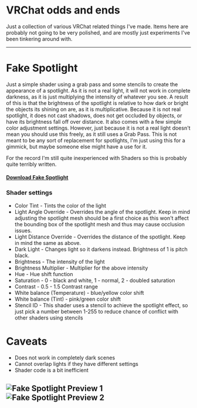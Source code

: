 # VRChat odds and ends

Just a collection of various VRChat related things I've made. Items here are probably not going to be very polished, and are mostly just experiments I've been tinkering around with. 

--- 
# Fake Spotlight

Just a simple shader using a grab pass and some stencils to create the appearance of a spotlight. As it is not a real light, it will not work in complete darkness, as it is just multiplying the intensity of whatever you see. A result of this is that the brightness of the spotlight is relative to how dark or bright the objects its shining on are, as it is multiplicative. Because it is not real spotlight, it does not cast shadows, does not get occluded by objects, or have its brightness fall off over distance. It also comes with a few simple color adjustment settings. However, just because it is not a real light doesn't mean you should use this freely, as it still uses a Grab Pass. This is not meant to be any sort of replacement for spotlights, I'm just using this for a gimmick, but maybe someone else might have a use for it.

For the record I'm still quite inexperienced with Shaders so this is probably quite terribly written.

#### [Download Fake Spotlight](https://github.com/acertainbluecat/VRChat-odds-and-ends/releases/download/unitypackages/FakeSpotlight_v0.1.1.unitypackage)  

### Shader settings
- Color Tint - Tints the color of the light
- Light Angle Override - Overrides the angle of the spotlight. Keep in mind adjusting the spotlight mesh should be a first choice as this won't affect the bounding box of the spotlight mesh and thus may cause occlusion issues.
- Light Distance Override - Overrides the distance of the spotlight. Keep in mind the same as above.
- Dark Light - Changes light so it darkens instead. Brightness of 1 is pitch black.
- Brightness - The intensity of the light
- Brightness Multiplier - Multiplier for the above intensity
- Hue - Hue shift function
- Saturation - 0 - black and white, 1 - normal, 2 - doubled saturation
- Contrast - 0.5 - 1.5 Contrast range
- White balance (Temperature) - blue/yellow color shift
- White balance (Tint) - pink/green color shift
- Stencil ID - This shader uses a stencil to achieve the spotlight effect, so just pick a number between 1-255 to reduce chance of conflict with other shaders using stencils

# Caveats

- Does not work in completely dark scenes
- Cannot overlap lights if they have different settings
- Shader code is a bit inefficient

![Fake Spotlight Preview 1](https://nyanpa.su/i/JdQ11dJ5.jpg)
![Fake Spotlight Preview 2](https://nyanpa.su/i/v2xM1dOK.jpg)
---
